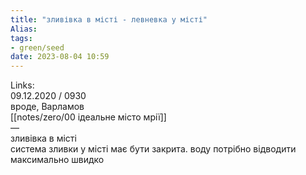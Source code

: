```yaml
---
title: "зливівка в місті - левневка у місті"
Alias: 
tags:
- green/seed
date: 2023-08-04 10:59
---
```

Links:  
09.12.2020 / 0930  
вроде, Варламов  
[[notes/zero/00 ідеальне місто мрії]]  
—  
зливівка в місті  
система зливки у місті має бути закрита. воду потрібно відводити максимально швидко

